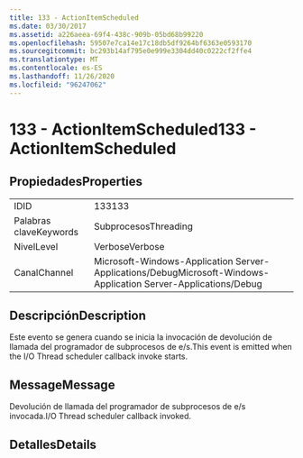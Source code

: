 ```yaml
---
title: 133 - ActionItemScheduled
ms.date: 03/30/2017
ms.assetid: a226aeea-69f4-438c-909b-05bd68b99220
ms.openlocfilehash: 59507e7ca14e17c18db5df9264bf6363e0593170
ms.sourcegitcommit: bc293b14af795e0e999e3304dd40c0222cf2ffe4
ms.translationtype: MT
ms.contentlocale: es-ES
ms.lasthandoff: 11/26/2020
ms.locfileid: "96247062"
---
```

# <a name="133---actionitemscheduled"></a><span data-ttu-id="3eb37-102">133 - ActionItemScheduled</span><span class="sxs-lookup"><span data-stu-id="3eb37-102">133 - ActionItemScheduled</span></span>

## <a name="properties"></a><span data-ttu-id="3eb37-103">Propiedades</span><span class="sxs-lookup"><span data-stu-id="3eb37-103">Properties</span></span>  
  
|||  
|-|-|  
|<span data-ttu-id="3eb37-104">ID</span><span class="sxs-lookup"><span data-stu-id="3eb37-104">ID</span></span>|<span data-ttu-id="3eb37-105">133</span><span class="sxs-lookup"><span data-stu-id="3eb37-105">133</span></span>|  
|<span data-ttu-id="3eb37-106">Palabras clave</span><span class="sxs-lookup"><span data-stu-id="3eb37-106">Keywords</span></span>|<span data-ttu-id="3eb37-107">Subprocesos</span><span class="sxs-lookup"><span data-stu-id="3eb37-107">Threading</span></span>|  
|<span data-ttu-id="3eb37-108">Nivel</span><span class="sxs-lookup"><span data-stu-id="3eb37-108">Level</span></span>|<span data-ttu-id="3eb37-109">Verbose</span><span class="sxs-lookup"><span data-stu-id="3eb37-109">Verbose</span></span>|  
|<span data-ttu-id="3eb37-110">Canal</span><span class="sxs-lookup"><span data-stu-id="3eb37-110">Channel</span></span>|<span data-ttu-id="3eb37-111">Microsoft-Windows-Application Server-Applications/Debug</span><span class="sxs-lookup"><span data-stu-id="3eb37-111">Microsoft-Windows-Application Server-Applications/Debug</span></span>|  
  
## <a name="description"></a><span data-ttu-id="3eb37-112">Descripción</span><span class="sxs-lookup"><span data-stu-id="3eb37-112">Description</span></span>  

 <span data-ttu-id="3eb37-113">Este evento se genera cuando se inicia la invocación de devolución de llamada del programador de subprocesos de e/s.</span><span class="sxs-lookup"><span data-stu-id="3eb37-113">This event is emitted when the I/O Thread scheduler callback invoke starts.</span></span>  
  
## <a name="message"></a><span data-ttu-id="3eb37-114">Message</span><span class="sxs-lookup"><span data-stu-id="3eb37-114">Message</span></span>  

 <span data-ttu-id="3eb37-115">Devolución de llamada del programador de subprocesos de e/s invocada.</span><span class="sxs-lookup"><span data-stu-id="3eb37-115">I/O Thread scheduler callback invoked.</span></span>  
  
## <a name="details"></a><span data-ttu-id="3eb37-116">Detalles</span><span class="sxs-lookup"><span data-stu-id="3eb37-116">Details</span></span>
